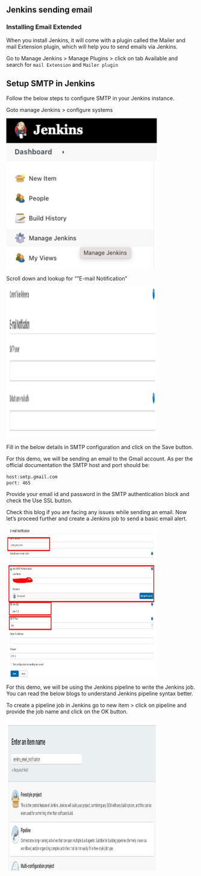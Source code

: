 ## Jenkins sending email 

### Installing Email Extended

When you install Jenkins, it will come with a plugin called the Mailer and mail Extension plugin, which will help you to send emails via Jenkins.

Go to Manage Jenkins > Manage Plugins > click on tab Available and search for ```mail Extension``` and ```Mailer plugin```


## Setup SMTP in Jenkins

Follow the below steps to configure SMTP in your Jenkins instance.

Goto manage Jenkins > configure systems

<img src="images/image-1.webp" height="400" width="400">


Scroll down and lookup for ””E-mail Notification”

<img src="images/2.webp" height="400" width="400">


Fill in the below details in SMTP configuration and click on the Save button.

For this demo, we will be sending an email to the Gmail account. As per the official documentation the SMTP host and port should be:

```
host:smtp.gmail.com
port: 465
```
Provide your email id and password in the SMTP authentication block and check the Use SSL button.

Check this blog if you are facing any issues while sending an email. Now let’s proceed further and create a Jenkins job to send a basic email alert.


<img src="images/3.webp" height="400" width="400">


For this demo, we will be using the Jenkins pipeline to write the Jenkins job. You can read the below blogs to understand Jenkins pipeline syntax better.


To create a pipeline job in Jenkins go to new item > click on pipeline and provide the job name and click on the OK button.

<img src="images/4.webp" height="400" width="400">

